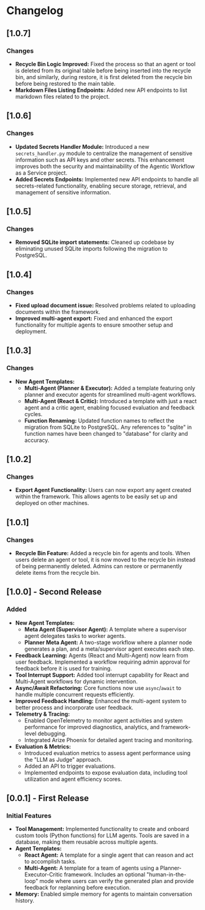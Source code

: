 # Changelog


## [1.0.7]

### Changes
- **Recycle Bin Logic Improved:** Fixed the process so that an agent or tool is deleted from its original table before being inserted into the recycle bin, and similarly, during restore, it is first deleted from the recycle bin before being restored to the main table.
- **Markdown Files Listing Endpoints:** Added new API endpoints to list markdown files related to the project.


## [1.0.6]

### Changes
- **Updated Secrets Handler Module:** Introduced a new `secrets_handler.py` module to centralize the management of sensitive information such as API keys and other secrets. This enhancement improves both the security and maintainability of the Agentic Workflow as a Service project.
- **Added Secrets Endpoints:** Implemented new API endpoints to handle all secrets-related functionality, enabling secure storage, retrieval, and management of sensitive information.


## [1.0.5]

### Changes
- **Removed SQLite import statements:** Cleaned up codebase by eliminating unused SQLite imports following the migration to PostgreSQL.


## [1.0.4]

### Changes
- **Fixed upload document issue:** Resolved problems related to uploading documents within the framework.
- **Improved multi-agent export:** Fixed and enhanced the export functionality for multiple agents to ensure smoother setup and deployment.


## [1.0.3]

### Changes
- **New Agent Templates:**
  - **Multi-Agent (Planner & Executor):** Added a template featuring only planner and executor agents for streamlined multi-agent workflows.
  - **Multi-Agent (React & Critic):** Introduced a template with just a react agent and a critic agent, enabling focused evaluation and feedback cycles.
  - **Function Renaming:** Updated function names to reflect the migration from SQLite to PostgreSQL. Any references to "sqlite" in function names have been changed to "database" for clarity and accuracy.


## [1.0.2]

### Changes
- **Export Agent Functionality:** Users can now export any agent created within the framework. This allows agents to be easily set up and deployed on other machines.


## [1.0.1]

### Changes
- **Recycle Bin Feature:** Added a recycle bin for agents and tools. When users delete an agent or tool, it is now moved to the recycle bin instead of being permanently deleted. Admins can restore or permanently delete items from the recycle bin.


## [1.0.0] - Second Release

### Added
- **New Agent Templates:**
  - **Meta Agent (Supervisor Agent):** A template where a supervisor agent delegates tasks to worker agents.
  - **Planner Meta Agent:** A two-stage workflow where a planner node generates a plan, and a meta/supervisor agent executes each step.
- **Feedback Learning:** Agents (React and Multi-Agent) now learn from user feedback. Implemented a workflow requiring admin approval for feedback before it is used for training.
- **Tool Interrupt Support:** Added tool interrupt capability for React and Multi-Agent workflows for dynamic intervention.
- **Async/Await Refactoring:** Core functions now use `async`/`await` to handle multiple concurrent requests efficiently.
- **Improved Feedback Handling:** Enhanced the multi-agent system to better process and incorporate user feedback.
- **Telemetry & Tracing:**
  - Enabled OpenTelemetry to monitor agent activities and system performance for improved diagnostics, analytics, and framework-level debugging.
  - Integrated Arize Phoenix for detailed agent tracing and monitoring.
- **Evaluation & Metrics:**
  - Introduced evaluation metrics to assess agent performance using the "LLM as Judge" approach.
  - Added an API to trigger evaluations.
  - Implemented endpoints to expose evaluation data, including tool utilization and agent efficiency scores.


## [0.0.1] - First Release

### Initial Features
- **Tool Management:** Implemented functionality to create and onboard custom tools (Python functions) for LLM agents. Tools are saved in a database, making them reusable across multiple agents.
- **Agent Templates:**
  - **React Agent:** A template for a single agent that can reason and act to accomplish tasks.
  - **Multi-Agent:** A template for a team of agents using a Planner-Executor-Critic framework. Includes an optional "human-in-the-loop" mode where users can verify the generated plan and provide feedback for replanning before execution.
- **Memory:** Enabled simple memory for agents to maintain conversation history.

